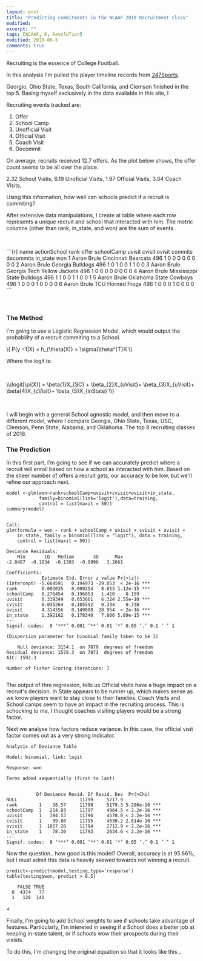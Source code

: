```yaml
---
layout: post
title: "Predicting commitments in the NCAAF 2018 Recruitment class"
modified:
excerpt: ""
tags: [NCAAF, R, RevolUTion]
modified: 2018-06-5
comments: true
---
```


Recruiting is the essence of College Football. 



In this analysis I'm pulled the player timeline records from <a href="https://247sports.com/Season/2018-Football/" target="_blank">247Sports</a>. 

Georgio, Ohio State, Texas, South California, and Clemson finished in the top 5. Basing myself exclusively in the data available in this site, I 


Recruiting events tracked are:

1. Offer
2. School Camp
3. Unofficial Visit
4. Official Visit
5. Coach Visit
6. Decommit


On average, recruits received 12.7 offers. As the plot below shows, the offer count seems to be all over the place.

2.32 School Vistis, 6.19 Unoficial Visits, 1.97 Official Visits, 3.04 Coach Visits, 


Using this information, how well can schools predict if a recruit is commiting?

After extensive data manipulations, I create at table where each row represents a unique recruit and school that interacted with him. The metric columns (other than rank, in_state, and won) are the sum of events.

<p><br></p>
```{r}
  name        actionSchool                 rank offer schoolCamp uvisit cvisit ovisit commits decommits in_state   won
  <chr>       <fct>                       <dbl> <int>      <int>  <int>  <int>  <int>   <int>     <int>    <dbl> <int>
1 Aaron Brule Cincinnati Bearcats           496     1          0      0      0      0       0         0        0     0
2 Aaron Brule Georgia Bulldogs              496     1          0      1      0      0       1         1        0     0
3 Aaron Brule Georgia Tech Yellow Jackets   496     1          0      0      0      0       0         0        0     0
4 Aaron Brule Mississippi State Bulldogs    496     1          1      0      0      1       1         0        0     1
5 Aaron Brule Oklahoma State Cowboys        496     1          0      0      0      1       0         0        0     0
6 Aaron Brule TCU Horned Frogs              496     1          0      0      0      1       0         0        0     0
```

<p><br></p>


### The Method

I'm going to use a Logistic Regression Model, which would output the probability of a recruit commiting to a School. 


\\( P(y =1|X) = h_{\theta(X)} = \sigma(\theta^{T}X \\)

Where the logit is:

<p><br></p>
\\(logit[\pi(X)] = \beta{1}X_{SC} + \beta_{2}X_{oVisit}+ \beta_{3}X_{uVisit}+ \beta{4}X_{cVisit}+ \beta_{5}X_{inState} \\)

<p><br></p>

I will begin with a general School agnostic model, and then move to a different model, where I compare Georgia, Ohio State, Texas, USC, Clemson, Penn State, Alabama, and Oklahoma. The top 8 recruiting classes of 2018.



### The Prediction


In this first part, I'm going to see if we can accurately predict where a recruit will enroll based on how a school as interacted with him. Based on the sheer number of offers a recruit gets, our accuracy to be low, but we'll refine our approach next.


```{r}
model <-glm(won~rank+schoolCamp+uvisit+cvisit+ovisit+in_state,
            family=binomial(link='logit'),data=training,
            control = list(maxit = 50))
summary(model)
                        
```


```{r}
Call:
glm(formula = won ~ rank + schoolCamp + uvisit + cvisit + ovisit + 
    in_state, family = binomial(link = "logit"), data = training, 
    control = list(maxit = 50))

Deviance Residuals: 
    Min       1Q   Median       3Q      Max  
-2.8487  -0.1834  -0.1303  -0.0996   3.2661  

Coefficients:
             Estimate Std. Error z value Pr(>|z|)    
(Intercept) -5.664591   0.194973 -29.053  < 2e-16 ***
rank         0.002035   0.000254   8.013 1.12e-15 ***
schoolCamp   0.276454   0.196053   1.410    0.159    
uvisit       0.339349   0.053661   6.324 2.55e-10 ***
cvisit       0.035264   0.105592   0.334    0.738    
ovisit       4.314356   0.149008  28.954  < 2e-16 ***
in_state     1.392162   0.178340   7.806 5.89e-15 ***
---
Signif. codes:  0 ‘***’ 0.001 ‘**’ 0.01 ‘*’ 0.05 ‘.’ 0.1 ‘ ’ 1

(Dispersion parameter for binomial family taken to be 1)

    Null deviance: 3154.1  on 7079  degrees of freedom
Residual deviance: 1578.3  on 7073  degrees of freedom
AIC: 1592.3

Number of Fisher Scoring iterations: 7
                        
```

The output of thre regression, tells us Official visits have a huge impact on a recruit's decision. In State appears to be runner up, which makes sense as we know players want to stay close to their families. Coach Visits and School camps seem to have an impact in the recruiting process. This is schocking to me, I thought coaches visiting players would be a strong factor.


Next we analyse how factors reduce variance. In this case, the official visit factor comes out as a very strong indicator. 
```{r}
Analysis of Deviance Table

Model: binomial, link: logit

Response: won

Terms added sequentially (first to last)


           Df Deviance Resid. Df Resid. Dev  Pr(>Chi)    
NULL                       11799     5217.9              
rank        1    38.57     11798     5179.3 5.296e-10 ***
schoolCamp  1   214.83     11797     4964.5 < 2.2e-16 ***
uvisit      1   394.53     11796     4570.0 < 2.2e-16 ***
cvisit      1    39.80     11795     4530.2 2.814e-10 ***
ovisit      1  1817.28     11794     2712.9 < 2.2e-16 ***
in_state    1    78.30     11793     2634.6 < 2.2e-16 ***
---
Signif. codes:  0 ‘***’ 0.001 ‘**’ 0.01 ‘*’ 0.05 ‘.’ 0.1 ‘ ’ 1                   
```

Now the question.. how good is this model? Overall, accuracy is at 95.66%, but I must admit this data is heavily skewed towards not winning a recruit.

```{r}
predict<-predict(model,testing,type='response')
table(testing$won, predict > 0.5)
```

```{r}
    FALSE TRUE
  0  4374   77
  1   128  141   
```










<




Finally, I'm going to add School weights to see if schools take advantage of features. Particularly, I'm intereted in seeing if a School does a better job at keeping in-state talent, or if schools wow their prospects during their visists. 

To do this, I'm changing the original equation so that it looks like this...
